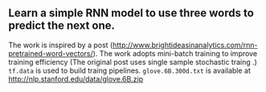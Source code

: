 ## Learn a simple RNN model to use three words to predict the next one. 
The work is inspired by a post (http://www.brightideasinanalytics.com/rnn-pretrained-word-vectors/).
The work adopts mini-batch training to improve training efficiency (The original post uses single sample stochastic traing .) `tf.data` is used to build traing pipelines. 
`glove.6B.300d.txt` is available at http://nlp.stanford.edu/data/glove.6B.zip

